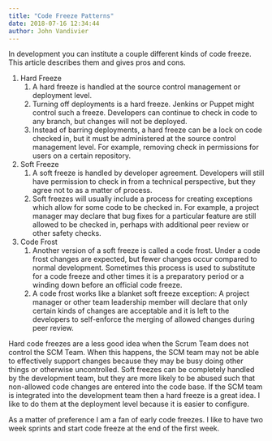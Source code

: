 ```yaml
---
title: "Code Freeze Patterns"
date: 2018-07-16 12:34:44
author: John Vandivier
---
```




In development you can institute a couple different kinds of code freeze. This article describes them and gives pros and cons.
<ol>
 	<li>Hard Freeze
<ol>
 	<li>A hard freeze is handled at the source control management or deployment level.</li>
 	<li>Turning off deployments is a hard freeze. Jenkins or Puppet might control such a freeze. Developers can continue to check in code to any branch, but changes will not be deployed.</li>
 	<li>Instead of barring deployments, a hard freeze can be a lock on code checked in, but it must be administered at the source control management level. For example, removing check in permissions for users on a certain repository.</li>
</ol>
</li>
 	<li>Soft Freeze
<ol>
 	<li>A soft freeze is handled by developer agreement. Developers will still have permission to check in from a technical perspective, but they agree not to as a matter of process.</li>
 	<li>Soft freezes will usually include a process for creating exceptions which allow for some code to be checked in. For example, a project manager may declare that bug fixes for a particular feature are still allowed to be checked in, perhaps with additional peer review or other safety checks.</li>
</ol>
</li>
 	<li>Code Frost
<ol>
 	<li>Another version of a soft freeze is called a code frost. Under a code frost changes are expected, but fewer changes occur compared to normal development. Sometimes this process is used to substitute for a code freeze and other times it is a preparatory period or a winding down before an official code freeze.</li>
 	<li>A code frost works like a blanket soft freeze exception: A project manager or other team leadership member will declare that only certain kinds of changes are acceptable and it is left to the developers to self-enforce the merging of allowed changes during peer review.</li>
</ol>
</li>
</ol>
Hard code freezes are a less good idea when the Scrum Team does not control the SCM Team. When this happens, the SCM team may not be able to effectively support changes because they may be busy doing other things or otherwise uncontrolled. Soft freezes can be completely handled by the development team, but they are more likely to be abused such that non-allowed code changes are entered into the code base. If the SCM team is integrated into the development team then a hard freeze is a great idea. I like to do them at the deployment level because it is easier to configure.

As a matter of preference I am a fan of early code freezes. I like to have two week sprints and start code freeze at the end of the first week.